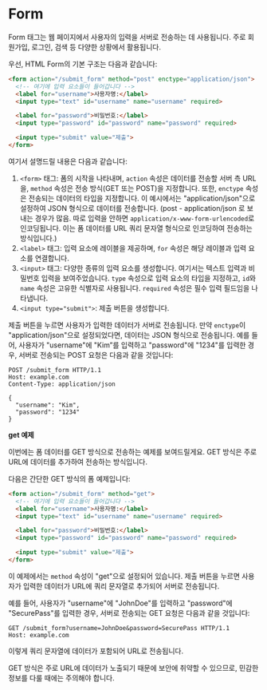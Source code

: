 # Form

Form 태그는 웹 페이지에서 사용자의 입력을 서버로 전송하는 데 사용됩니다. 주로 회원가입, 로그인, 검색 등 다양한 상황에서 활용됩니다. 

우선, HTML Form의 기본 구조는 다음과 같습니다:

```html
<form action="/submit_form" method="post" enctype="application/json">
  <!-- 여기에 입력 요소들이 들어갑니다 -->
  <label for="username">사용자명:</label>
  <input type="text" id="username" name="username" required>

  <label for="password">비밀번호:</label>
  <input type="password" id="password" name="password" required>

  <input type="submit" value="제출">
</form>
```

여기서 설명드릴 내용은 다음과 같습니다:

1. `<form>` 태그: 폼의 시작을 나타내며, `action` 속성은 데이터를 전송할 서버 측 URL을, `method` 속성은 전송 방식(GET 또는 POST)을 지정합니다. 또한, `enctype` 속성은 전송되는 데이터의 타입을 지정합니다. 이 예시에서는 "application/json"으로 설정하여 JSON 형식으로 데이터를 전송합니다. (post - application/json 로 보내는 경우가 많음. 따로 입력을 안하면 `application/x-www-form-urlencoded`로 인코딩됩니다. 이는 폼 데이터를 URL 쿼리 문자열 형식으로 인코딩하여 전송하는 방식입니다.)
2. `<label>` 태그: 입력 요소에 레이블을 제공하며, `for` 속성은 해당 레이블과 입력 요소를 연결합니다.
3. `<input>` 태그: 다양한 종류의 입력 요소를 생성합니다. 여기서는 텍스트 입력과 비밀번호 입력을 보여주었습니다. `type` 속성으로 입력 요소의 타입을 지정하고, `id`와 `name` 속성은 고유한 식별자로 사용됩니다. `required` 속성은 필수 입력 필드임을 나타냅니다.
4. `<input type="submit">`: 제출 버튼을 생성합니다.

제출 버튼을 누르면 사용자가 입력한 데이터가 서버로 전송됩니다. 만약 `enctype`이 "application/json"으로 설정되었다면, 데이터는 JSON 형식으로 전송됩니다. 예를 들어, 사용자가 "username"에 "Kim”를 입력하고 "password"에 "1234"를 입력한 경우, 서버로 전송되는 POST 요청은 다음과 같을 것입니다:

```
POST /submit_form HTTP/1.1
Host: example.com
Content-Type: application/json

{
  "username": "Kim",
  "password": "1234"
}
```

**get 예제**

이번에는 폼 데이터를 GET 방식으로 전송하는 예제를 보여드릴게요. GET 방식은 주로 URL에 데이터를 추가하여 전송하는 방식입니다.

다음은 간단한 GET 방식의 폼 예제입니다:

```html
<form action="/submit_form" method="get">
  <!-- 여기에 입력 요소들이 들어갑니다 -->
  <label for="username">사용자명:</label>
  <input type="text" id="username" name="username" required>

  <label for="password">비밀번호:</label>
  <input type="password" id="password" name="password" required>

  <input type="submit" value="제출">
</form>
```

이 예제에서는 `method` 속성이 "get"으로 설정되어 있습니다. 제출 버튼을 누르면 사용자가 입력한 데이터가 URL에 쿼리 문자열로 추가되어 서버로 전송됩니다.

예를 들어, 사용자가 "username"에 "JohnDoe"를 입력하고 "password"에 "SecurePass"를 입력한 경우, 서버로 전송되는 GET 요청은 다음과 같을 것입니다:

```
GET /submit_form?username=JohnDoe&password=SecurePass HTTP/1.1
Host: example.com
```

이렇게 쿼리 문자열에 데이터가 포함되어 URL로 전송됩니다.

GET 방식은 주로 URL에 데이터가 노출되기 때문에 보안에 취약할 수 있으므로, 민감한 정보를 다룰 때에는 주의해야 합니다.
